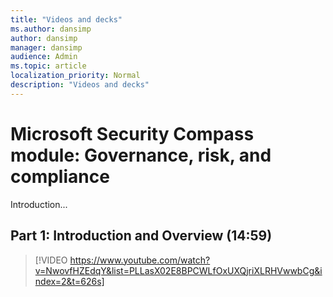 ```yaml
---
title: "Videos and decks"
ms.author: dansimp
author: dansimp
manager: dansimp
audience: Admin
ms.topic: article
localization_priority: Normal
description: "Videos and decks"
---
```


# Microsoft Security Compass module: Governance, risk, and compliance
Introduction...

## Part 1: Introduction and Overview (14:59)

> [!VIDEO https://www.youtube.com/watch?v=NwovfHZEdqY&list=PLLasX02E8BPCWLfOxUXQjriXLRHVwwbCg&index=2&t=626s]




